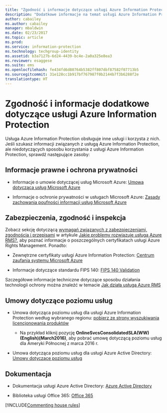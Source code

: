 ```yaml
---
title: "Zgodność i informacje dotyczące usługi Azure Information Protection"
description: "Dodatkowe informacje na temat usługi Azure Information Protection dotyczące na przykład kwestii prawnych, zgodności i umów SLA."
author: cabailey
ms.author: cabailey
manager: mbaldwin
ms.date: 02/23/2017
ms.topic: article
ms.prod: 
ms.service: information-protection
ms.technology: techgroup-identity
ms.assetid: b3a7127b-6d24-4439-bc4e-2a0a325e8ea3
ms.reviewer: esaggese
ms.suite: ems
ms.openlocfilehash: fe434fd6d80764b5382ff807dbf87582f07713b5
ms.sourcegitcommit: 31e128cc1b917bf767987f0b2144b7f3b6288f2e
translationtype: HT
---
```

# <a name="compliance-and-supporting-information-for-azure-information-protection"></a>Zgodność i informacje dodatkowe dotyczące usługi Azure Information Protection

Usługa Azure Information Protection obsługuje inne usługi i korzysta z nich. Jeśli szukasz informacji związanych z usługą Azure Information Protection, ale niedotyczących sposobu korzystania z usługi Azure Information Protection, sprawdź następujące zasoby:

## <a name="legal-and-privacy"></a>Informacje prawne i ochrona prywatności

- Informacje o umowie dotyczącej usług Microsoft Azure: [Umowa dotycząca usług Microsoft Azure](http://azure.microsoft.com/support/legal/subscription-agreement/)

- Informacje o ochronie prywatności w usługach Microsoft Azure: [Zasady zachowania poufności informacji usług Microsoft Azure](http://azure.microsoft.com/support/legal/privacy-statement/)

## <a name="security-compliance-and-auditing"></a>Zabezpieczenia, zgodność i inspekcja

Zobacz sekcję dotyczącą [wymagań związanych z zabezpieczeniami, zgodnością i przepisami](../understand-explore/azure-rms-problems-it-solves.md#security-compliance-and-regulatory-requirements) w artykule [Jakie problemy rozwiązuje usługa Azure RMS?](../understand-explore/azure-rms-problems-it-solves.md), aby poznać informacje o poszczególnych certyfikatach usługi Azure Rights Management. Ponadto:

- Zewnętrzne certyfikaty usługi Azure Information Protection: [Centrum zaufania systemu Microsoft Azure](http://azure.microsoft.com/support/trust-center/)

- Informacje dotyczące standardu FIPS 140: [FIPS 140 Validation](https://technet.microsoft.com/library/security/cc750357.aspx)

Szczegółowe informacje techniczne dotyczące sposobu działania technologii ochrony można znaleźć w temacie [Jak działa usługa Azure RMS](../understand-explore/how-does-it-work.md) 

## <a name="service-level-agreements"></a>Umowy dotyczące poziomu usług

- Umowa dotycząca poziomu usług dla usługi Azure Information Protection według wybranego regionu: [pobierz ze strony wyszukiwania licencjonowania produktów](http://microsoftvolumelicensing.com/DocumentSearch.aspx?Mode=3&amp;DocumentTypeId=37)

    - Na przykład kliknij pozycję **OnlineSvcsConsolidatedSLA(WW)(English)(March2016)**, aby pobrać umowę dotyczącą poziomu usług dla Ameryki Północnej z marca 2016 r.

-   Umowa dotycząca poziomu usług dla usługi Azure Active Directory: [Umowy dotyczące poziomu usług](http://azure.microsoft.com/support/legal/sla/)

## <a name="documentation"></a>Dokumentacja

- Dokumentacja usługi Azure Active Directory: [Azure Active Directory](/active-directory/)

- Biblioteka usługi Office 365: [Office 365](http://technet.microsoft.com/library/dn127064%28v=office.14%29.aspx)

[!INCLUDE[Commenting house rules](../includes/houserules.md)]
